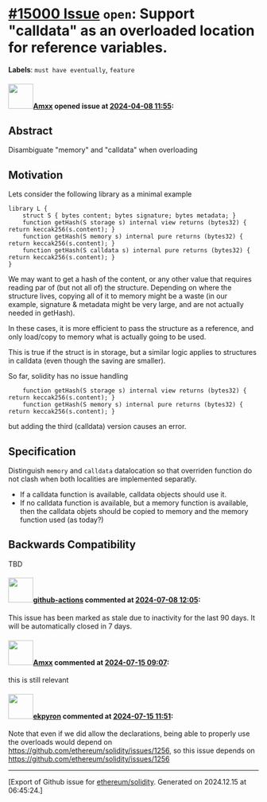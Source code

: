 # [\#15000 Issue](https://github.com/ethereum/solidity/issues/15000) `open`: Support "calldata" as an overloaded location for reference variables.
**Labels**: `must have eventually`, `feature`


#### <img src="https://avatars.githubusercontent.com/u/2432299?v=4" width="50">[Amxx](https://github.com/Amxx) opened issue at [2024-04-08 11:55](https://github.com/ethereum/solidity/issues/15000):

## Abstract

Disambiguate "memory" and "calldata" when overloading

## Motivation

Lets consider the following library as a minimal example

```solidity
library L {
    struct S { bytes content; bytes signature; bytes metadata; }
    function getHash(S storage s) internal view returns (bytes32) { return keccak256(s.content); }
    function getHash(S memory s) internal pure returns (bytes32) { return keccak256(s.content); }
    function getHash(S calldata s) internal pure returns (bytes32) { return keccak256(s.content); }
}
```
We may want to get a hash of the content, or any other value that requires reading par of (but not all of) the structure.
Depending on where the structure lives, copying all of it to memory might be a waste (in our example, signature & metadata might be very large, and are not actually needed in getHash). 

In these cases, it is more efficient to pass the structure as a reference, and only load/copy to memory what is actually going to be used.

This is true if the struct is in storage, but a similar logic applies to structures in calldata (even though the saving are smaller).

So far, solidity has no issue handling 
```solidity
    function getHash(S storage s) internal view returns (bytes32) { return keccak256(s.content); }
    function getHash(S memory s) internal pure returns (bytes32) { return keccak256(s.content); }
```
but adding the third (calldata) version causes an error.

## Specification

Distinguish `memory` and `calldata` datalocation so that overriden function do not clash when both localities are implemented separatly.

- If a calldata function is available, calldata objects should use it. 
- If no calldata function is available, but a memory function is available, then the calldata objets should be copied to memory and the memory function used (as today?)

## Backwards Compatibility

TBD

#### <img src="https://avatars.githubusercontent.com/in/15368?v=4" width="50">[github-actions](https://github.com/apps/github-actions) commented at [2024-07-08 12:05](https://github.com/ethereum/solidity/issues/15000#issuecomment-2213846322):

This issue has been marked as stale due to inactivity for the last 90 days.
It will be automatically closed in 7 days.

#### <img src="https://avatars.githubusercontent.com/u/2432299?v=4" width="50">[Amxx](https://github.com/Amxx) commented at [2024-07-15 09:07](https://github.com/ethereum/solidity/issues/15000#issuecomment-2228028258):

this is still relevant

#### <img src="https://avatars.githubusercontent.com/u/1347491?v=4" width="50">[ekpyron](https://github.com/ekpyron) commented at [2024-07-15 11:51](https://github.com/ethereum/solidity/issues/15000#issuecomment-2228318004):

Note that even if we did allow the declarations, being able to properly use the overloads would depend on https://github.com/ethereum/solidity/issues/1256, so this issue depends on https://github.com/ethereum/solidity/issues/1256


-------------------------------------------------------------------------------



[Export of Github issue for [ethereum/solidity](https://github.com/ethereum/solidity). Generated on 2024.12.15 at 06:45:24.]
